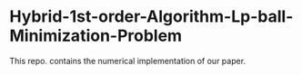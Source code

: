 # Hybrid-1st-order-Algorithm-Lp-ball-Minimization-Problem
This repo. contains the numerical implementation of our paper.
